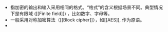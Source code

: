 - 指加密的输出和输入采用相同的格式。“格式”的含义根据场景不同。典型情况下是有限域 ([[Finite field]]) ，比如数字、字母等。
- 一般采用对称加密算法（[[Block cipher]]），如[[AES]], 作为原语。
-
